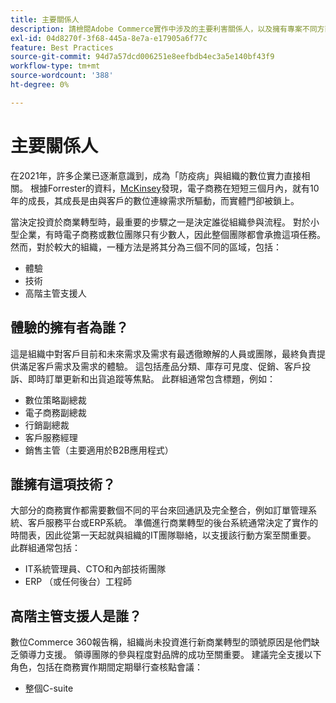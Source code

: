 ```yaml
---
title: 主要關係人
description: 請檢閱Adobe Commerce實作中涉及的主要利害關係人，以及擁有專案不同方面的人員。
exl-id: 04d8270f-3f68-445a-8e7a-e17905a6f77c
feature: Best Practices
source-git-commit: 94d7a57dcd006251e8eefbdb4ec3a5e140bf43f9
workflow-type: tm+mt
source-wordcount: '388'
ht-degree: 0%

---
```


# 主要關係人

在2021年，許多企業已逐漸意識到，成為「防疫病」與組織的數位實力直接相關。 根據Forrester的資料，[McKinsey](https://www.mckinsey.com/business-functions/strategy-and-corporate-finance/our-insights/five-fifty-the-quickening)發現，電子商務在短短三個月內，就有10年的成長，其成長是由與客戶的數位連線需求所驅動，而實體門卻被鎖上。

當決定投資於商業轉型時，最重要的步驟之一是決定誰從組織參與流程。 對於小型企業，有時電子商務或數位團隊只有少數人，因此整個團隊都會承擔這項任務。 然而，對於較大的組織，一種方法是將其分為三個不同的區域，包括：

- 體驗
- 技術
- 高階主管支援人

## 體驗的擁有者為誰？

這是組織中對客戶目前和未來需求及需求有最透徹瞭解的人員或團隊，最終負責提供滿足客戶需求及需求的體驗。 這包括產品分類、庫存可見度、促銷、客戶投訴、即時訂單更新和出貨追蹤等焦點。 此群組通常包含標題，例如：

- 數位策略副總裁
- 電子商務副總裁
- 行銷副總裁
- 客戶服務經理
- 銷售主管（主要適用於B2B應用程式）

## 誰擁有這項技術？

大部分的商務實作都需要數個不同的平台來回通訊及完全整合，例如訂單管理系統、客戶服務平台或ERP系統。 準備進行商業轉型的後台系統通常決定了實作的時間表，因此從第一天起就與組織的IT團隊聯絡，以支援該行動方案至關重要。 此群組通常包括：

- IT系統管理員、CTO和內部技術團隊
- ERP （或任何後台）工程師

## 高階主管支援人是誰？

數位Commerce 360報告稱，組織尚未投資進行新商業轉型的頭號原因是他們缺乏領導力支援。 領導團隊的參與程度對品牌的成功至關重要。 建議完全支援以下角色，包括在商務實作期間定期舉行查核點會議：

- 整個C-suite

